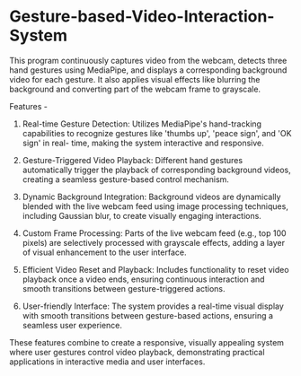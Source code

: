 # Gesture-based-Video-Interaction-System
This program continuously captures video from the webcam, detects three hand gestures using MediaPipe, and displays a corresponding background video for each gesture. It also applies visual effects like blurring the background and converting part of the webcam frame to grayscale.

Features -
1. Real-time Gesture Detection: Utilizes MediaPipe's hand-tracking capabilities to recognize gestures like 'thumbs up', 'peace sign', and 'OK sign' in real-                                    time, making the system interactive and responsive.

2. Gesture-Triggered Video Playback: Different hand gestures automatically trigger the playback of corresponding background videos, creating a seamless                                              gesture-based control mechanism.

3. Dynamic Background Integration: Background videos are dynamically blended with the live webcam feed using image processing techniques, including Gaussian                                       blur, to create visually engaging interactions.

4. Custom Frame Processing: Parts of the live webcam feed (e.g., top 100 pixels) are selectively processed with grayscale effects, adding a layer of visual                                 enhancement to the user interface.

5. Efficient Video Reset and Playback: Includes functionality to reset video playback once a video ends, ensuring continuous interaction and smooth transitions                                         between gesture-triggered actions.

6. User-friendly Interface: The system provides a real-time visual display with smooth transitions between gesture-based actions, ensuring a seamless user                                  experience.

These features combine to create a responsive, visually appealing system where user gestures control video playback, demonstrating practical applications in interactive media and user interfaces.

